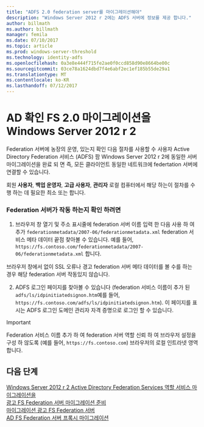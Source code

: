 ```yaml
---
title: "ADFS 2.0 federation server를 마이그레이션해야"
description: "Windows Server 2012 r 2에는 ADFS 서버에 정보를 제공 합니다."
author: billmath
ms.author: billmath
manager: femila
ms.date: 07/10/2017
ms.topic: article
ms.prod: windows-server-threshold
ms.technology: identity-adfs
ms.openlocfilehash: 0a3e8e444f715fe2ae0f0ccd858d90e8664be00c
ms.sourcegitcommit: 03ce78a1624dbd7f4e6abf2ec1ef185b55de29a1
ms.translationtype: MT
ms.contentlocale: ko-KR
ms.lasthandoff: 07/12/2017
---
```

# <a name="verify-the-ad-fs-20-migration-to-windows-server-2012-r2"></a>AD 확인 FS 2.0 마이그레이션을 Windows Server 2012 r 2

Federation 서버에 농장의 운영, 있는지 확인 다음 절차를 사용할 수 사용자 Active Directory Federation 서비스 (ADFS) 팜 Windows Server 2012 r 2에 동일한 서버 마이그레이션을 완료 되 면 즉, 모든 클라이언트 동일한 네트워크에 federtation 서버에 연결할 수 있습니다.  
  
회원 **사용자**, **백업 운영자**, **고급 사용자**, **관리자** 로컬 컴퓨터에서 해당 하는이 절차를 수행 하는 데 필요한 최소 또는 합니다.
  
### <a name="to-verify-that-a-federation-server-is-operational"></a>Federation 서버가 작동 하는지 확인 하려면  
  
1.  브라우저 창 열기 및 주소 표시줄에 federation 서버 이름 입력 한 다음 사용 하 여 추가 `federationmetadata/2007-06/federationmetadata.xml` federation 서비스 메타 데이터 끝점 찾아볼 수 있습니다. 예를 들어, `https://fs.contoso.com/federationmetadata/2007-06/federationmetadata.xml` 합니다.  
  
브라우저 창에서 없이 SSL 오류나 경고 federation 서버 메타 데이터를 볼 수를 하는 경우 해당 federation 서버 작동있지 않습니다.  
  
2.  ADFS 로그인 페이지를 찾아볼 수 있습니다 (federation 서비스 이름이 추가 된 `adfs/ls/idpinitiatedsignon.htm`예를 들어, `https://fs.contoso.com/adfs/ls/idpinitiatedsignon.htm`).  이 페이지를 표시는 ADFS 로그인 도메인 관리자 자격 증명으로 로그인 할 수 있습니다.  
  
> [!IMPORTANT]
>  Federation 서비스 이름 추가 하 여 federation 서버 역할 신뢰 하 여 브라우저 설정을 구성 하 않도록 (예를 들어, `https://fs.contoso.com`) 브라우저의 로컬 인트라넷 영역 합니다.  
  
## <a name="next-steps"></a>다음 단계
 [Windows Server 2012 r 2 Active Directory Federation Services 역할 서비스 마이그레이션을](migrate-ad-fs-service-role-to-windows-server-r2.md)   
 [광고 FS Federation 서버 마이그레이션 준비](prepare-migrate-ad-fs-server-r2.md)  
 [마이그레이션 광고 FS Federation 서버](migrate-ad-fs-fed-server-r2.md)   
 [AD FS Federation 서버 프록시 마이그레이션](migrate-fed-server-proxy-r2.md)   
